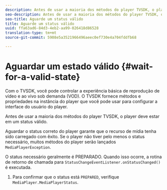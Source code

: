 ```yaml
---
description: Antes de usar a maioria dos métodos do player TVSDK, o player deve estar em um status válido.
seo-description: Antes de usar a maioria dos métodos do player TVSDK, o player deve estar em um status válido.
seo-title: Aguarde um status válido
title: Aguarde um status válido
uuid: ffa63ad6-84d3-4eb2-aa99-026418d86528
translation-type: tm+mt
source-git-commit: 5908e5a3521966496aeec0ef730e4a704fddfb68

---
```



# Aguardar um estado válido {#wait-for-a-valid-state}

Com o TVSDK, você pode controlar a experiência básica de reprodução de vídeo e ao vivo sob demanda (VOD). O TVSDK fornece métodos e propriedades na instância do player que você pode usar para configurar a interface do usuário do player.

Antes de usar a maioria dos métodos do player TVSDK, o player deve estar em um status válido.

Aguardar o status correto do player garante que o recurso de mídia tenha sido carregado com êxito. Se o player não tiver pelo menos o status necessário, muitos métodos do player serão lançados `MediaPlayerException`.

O status necessário geralmente é PREPARADO. Quando isso ocorre, a rotina de retorno de chamada para `StatusChangeEventListener.onStatusChanged()` é executada.

1. Para confirmar que o status está `PREPARED`, verifique `MediaPlayer.MediaPlayerStatus`.
